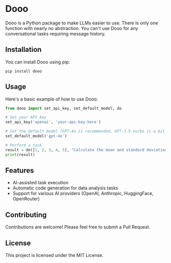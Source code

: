 # Dooo

Dooo is a Python package to make LLMs easier to use. There is only one function with nearly no abstraction. You can't use Dooo for any conversational tasks requiring message history.

## Installation

You can install Dooo using pip:

```
pip install dooo
```

## Usage

Here's a basic example of how to use Dooo:

```python
from dooo import set_api_key, set_default_model, do

# Set your API key
set_api_key('openai', 'your-api-key-here')

# Set the default model (GPT-4o is recommended, GPT-3.5-turbo is a bit too dumb)
set_default_model('gpt-4o')

# Perform a task
result = do([1, 2, 3, 4, 5], "Calculate the mean and standard deviation")
print(result)
```

## Features

- AI-assisted task execution
- Automatic code generation for data analysis tasks
- Support for various AI providers (OpenAI, Anthropic, HuggingFace, OpenRouter)

## Contributing

Contributions are welcome! Please feel free to submit a Pull Request.

## License

This project is licensed under the MIT License.